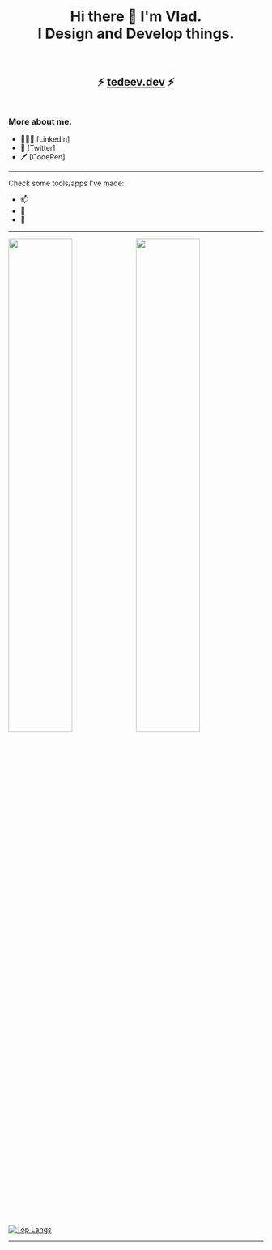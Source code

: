 <!--
**valdrmarr/valdrmarr** is a ✨ _special_ ✨ repository because its `README.md` (this file) appears on your GitHub profile.

Here are some ideas to get you started:

- 🔭 I’m currently working on ...
- 🌱 I’m currently learning ...
- 👯 I’m looking to collaborate on ...
- 🤔 I’m looking for help with ...
- 💬 Ask me about ...
- 📫 How to reach me: ...
- 😄 Pronouns: ...
- ⚡ Fun fact: ...
-->
<h1 align="center">
Hi there 👋 I'm Vlad.<br>I Design and Develop things.
  <br><br>
</h1>

<h2 align="center">
  ⚡ <a href="https://tedeev.dev" target="_blank">tedeev.dev</a> ⚡
  <br><br>
</h2>

### More about me:

- 👨🏻‍💼 [LinkedIn]
- 🐓 [Twitter]
- 🖊 [CodePen]


---

Check some tools/apps I've made:
- 📫 
- 🎈 
- 💬 

---

<img src="https://github-readme-stats.vercel.app/api?username=Valdrmarr&show_icons=true&theme=tokyonight" width="50%"/><img src="https://github-readme-streak-stats.herokuapp.com/?user=Valdrmarr&theme=tokyonight" width="50%"/>
[![Top Langs](https://github-readme-stats.vercel.app/api/top-langs/?username=Valdrmarr&layout=compact&theme=tokyonight)](https://tedeev.dev)

---
